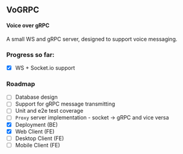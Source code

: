 ## VoGRPC

#### Voice over gRPC
A small WS and gRPC server, designed to support voice messaging.

### Progress so far:
- [x] WS + Socket.io support

### Roadmap
- [ ] Database design
- [ ] Support for gRPC message transmitting
- [ ] Unit and e2e test coverage
- [ ] `Proxy` server implementation - socket -> gRPC and vice versa
- [x] Deployment (BE)
- [x] Web Client (FE)
- [ ] Desktop Client (FE)
- [ ] Mobile Client (FE)
